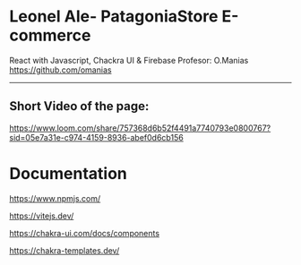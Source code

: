 # Leonel Ale- PatagoniaStore E-commerce
 React with Javascript, Chackra UI & Firebase
 Profesor: O.Manias https://github.com/omanias 

---


## Short Video of the page:
https://www.loom.com/share/757368d6b52f4491a7740793e0800767?sid=05e7a31e-c974-4159-8936-abef0d6cb156


# Documentation

https://www.npmjs.com/

https://vitejs.dev/

https://chakra-ui.com/docs/components 

https://chakra-templates.dev/


